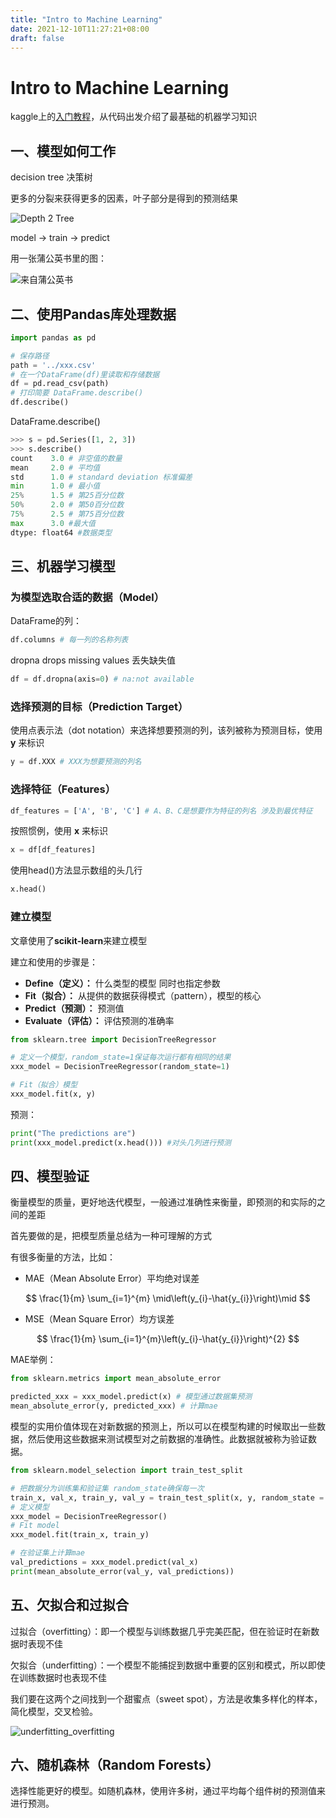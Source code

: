 ```yaml
---
title: "Intro to Machine Learning"
date: 2021-12-10T11:27:21+08:00
draft: false
---
```

# Intro to Machine Learning

kaggle上的[入门教程](https://www.kaggle.com/learn/intro-to-machine-learning)，从代码出发介绍了最基础的机器学习知识

## 一、模型如何工作

decision tree 决策树

更多的分裂来获得更多的因素，叶子部分是得到的预测结果

![Depth 2 Tree](https://cdn.jsdelivr.net/gh/ZDaneel/cloudimg@main/img/202112081517347.png)

model -> train -> predict 

用一张蒲公英书里的图：

![来自蒲公英书](https://cdn.jsdelivr.net/gh/ZDaneel/cloudimg@main/img/202112081339772.png)

## 二、使用Pandas库处理数据

```python
import pandas as pd
```

```python
# 保存路径
path = '../xxx.csv'
# 在一个DataFrame(df)里读取和存储数据
df = pd.read_csv(path) 
# 打印简要 DataFrame.describe()
df.describe()
```

DataFrame.describe()

```python
>>> s = pd.Series([1, 2, 3])
>>> s.describe()
count    3.0 # 非空值的数量
mean     2.0 # 平均值
std      1.0 # standard deviation 标准偏差
min      1.0 # 最小值
25%      1.5 # 第25百分位数 
50%      2.0 # 第50百分位数
75%      2.5 # 第75百分位数
max      3.0 #最大值
dtype: float64 #数据类型
```

## 三、机器学习模型

### 为模型选取合适的数据（Model）

DataFrame的列：

```python
df.columns # 每一列的名称列表
```

dropna drops missing values 丢失缺失值

```python
df = df.dropna(axis=0) # na:not available
```

### 选择预测的目标（Prediction Target）

使用点表示法（dot notation）来选择想要预测的列，该列被称为预测目标，使用 **y** 来标识

```python
y = df.XXX # XXX为想要预测的列名 
```

### 选择特征（Features）

```python
df_features = ['A', 'B', 'C'] # A、B、C是想要作为特征的列名 涉及到最优特征
```

按照惯例，使用 **x** 来标识

```python
x = df[df_features]
```

使用head()方法显示数组的头几行

```python
x.head()
```

### 建立模型

文章使用了**scikit-learn**来建立模型

建立和使用的步骤是：

- **Define（定义）：** 什么类型的模型 同时也指定参数
- **Fit（拟合）：** 从提供的数据获得模式（pattern），模型的核心
- **Predict（预测）：** 预测值
- **Evaluate（评估）：** 评估预测的准确率

```python
from sklearn.tree import DecisionTreeRegressor

# 定义一个模型，random_state=1保证每次运行都有相同的结果
xxx_model = DecisionTreeRegressor(random_state=1)

# Fit（拟合）模型
xxx_model.fit(x, y)
```

预测：

```python
print("The predictions are")
print(xxx_model.predict(x.head())) #对头几列进行预测 
```

## 四、模型验证

衡量模型的质量，更好地迭代模型，一般通过准确性来衡量，即预测的和实际的之间的差距

首先要做的是，把模型质量总结为一种可理解的方式

有很多衡量的方法，比如：

- MAE（Mean Absolute Error）平均绝对误差

$$
\frac{1}{m} \sum_{i=1}^{m} \mid\left(y_{i}-\hat{y_{i}}\right)\mid
$$



- MSE（Mean Square Error）均方误差

$$
\frac{1}{m} \sum_{i=1}^{m}\left(y_{i}-\hat{y_{i}}\right)^{2}
$$

MAE举例：

```python
from sklearn.metrics import mean_absolute_error

predicted_xxx = xxx_model.predict(x) # 模型通过数据集预测
mean_absolute_error(y, predicted_xxx) # 计算mae
```

模型的实用价值体现在对新数据的预测上，所以可以在模型构建的时候取出一些数据，然后使用这些数据来测试模型对之前数据的准确性。此数据就被称为验证数据。

```python
from sklearn.model_selection import train_test_split

# 把数据分为训练集和验证集 random_state确保每一次
train_x, val_x, train_y, val_y = train_test_split(x, y, random_state = 0)
# 定义模型
xxx_model = DecisionTreeRegressor()
# Fit model
xxx_model.fit(train_x, train_y)

# 在验证集上计算mae
val_predictions = xxx_model.predict(val_x)
print(mean_absolute_error(val_y, val_predictions))
```

## 五、欠拟合和过拟合

过拟合（overfitting）：即一个模型与训练数据几乎完美匹配，但在验证时在新数据时表现不佳

欠拟合（underfitting）：一个模型不能捕捉到数据中重要的区别和模式，所以即使在训练数据时也表现不佳

我们要在这两个之间找到一个甜蜜点（sweet spot），方法是收集多样化的样本，简化模型，交叉检验。

![underfitting_overfitting](https://cdn.jsdelivr.net/gh/ZDaneel/cloudimg@main/img/202112092119970.png)

## 六、随机森林（Random Forests）

选择性能更好的模型。如随机森林，使用许多树，通过平均每个组件树的预测值来进行预测。
